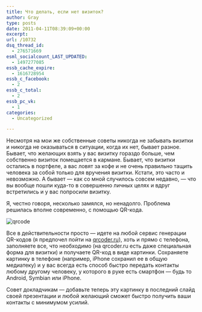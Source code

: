 ```yaml
---
title: Что делать, если нет визиток?
author: Gray
type: posts
date: 2011-04-11T08:39:09+00:00
excerpt:
url: /10732
dsq_thread_id:
  - 276571669
esml_socialcount_LAST_UPDATED:
  - 1497277085
essb_cache_expire:
  - 1616728954
essb_c_facebook:
  - 2
essb_c_total:
  - 2
essb_pc_vk:
  - 1
categories:
  - Uncategorized

---
```








Несмотря на мои же собственные советы никогда не забывать визитки и никогда не оказываться в ситуации, когда их нет, бывает разное. Бывает, что желающих взять у вас визитку гораздо больше, чем собственно визиток помещается в кармане. Бывает, что визитки остались в портфеле, а вас ловят за кофе и не очень правильно тащить человека за собой только для вручения визитки. Кстати, это часто и невозможно. А бывает — как со мной случилось совсем недавно, — что вы вообще пошли куда-то в совершенно личных целях и вдруг встретились и у вас попросили визитку.

Я, честно говоря, несколько замялся, но ненадолго. Проблема решилась вполне современно, с помощью QR-кода.

<img src="https://i1.wp.com/forumimg.net/blog/qrcode-20110411-123804.jpg?w=740" alt="qrcode" data-recalc-dims="1" /> 

Все в действительности просто — идете на любой сервис генерации QR-кодов (я предпочел пойти на [qrcoder.ru][1]), хоть и прямо с телефона, заполняете все, что необходимо (на qrcoder.ru есть даже специальная форма для визитки) и получаете QR-код в виде картинки. Сохраняете картинку в телефоне (например, iPhone сохранил ее в общую медиатеку) и у вас всегда есть способ быстро передать контакты любому другому человеку, у которого в руке есть смартфон — будь то Android, Symbian или iPhone.

Совет докладчикам — добавьте теперь эту картинку в последний слайд своей презентации и любой желающий сможет быстро получить ваши контакты с минимумом усилий.

 [1]: http://qrcoder.ru/